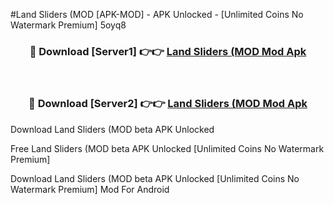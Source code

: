 #Land Sliders (MOD [APK-MOD] - APK Unlocked - [Unlimited Coins No Watermark Premium] 5oyq8



<div align="center">

<h3>🔴 Download [Server1] 👉👉 <a href="https://momento.my/?title=Land_Sliders_(MOD">Land Sliders (MOD Mod Apk</a></h3><br>

<h3>🔴 Download [Server2] 👉👉 <a href="https://momento.my/?title=Land_Sliders_(MOD">Land Sliders (MOD Mod Apk</a></h3>
</div>



Download Land Sliders (MOD beta APK Unlocked

Free Land Sliders (MOD beta APK Unlocked [Unlimited Coins No Watermark Premium]

Download Land Sliders (MOD beta APK Unlocked [Unlimited Coins No Watermark Premium] Mod For Android
